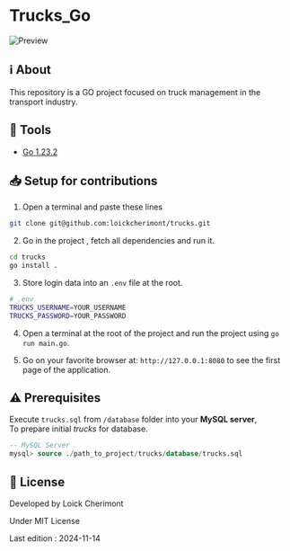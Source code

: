 # Trucks_Go


![Preview](https://placehold.co/600x400 "Trucks_Go")


## :information_source: About  

This repository is a GO project focused on truck management in the transport industry.


## :wrench: Tools
- [Go 1.23.2](https://go.dev/ "Go official website")


## :inbox_tray: Setup for contributions
1. Open a terminal and paste these lines

```bash
git clone git@github.com:loickcherimont/trucks.git
```

2. Go in the project , fetch all dependencies and run it.

<!-- Verify if "go install ." it's OK! -->
```bash
cd trucks
go install . 
```

3. Store login data into an `.env` file at the root.
```bash
# .env
TRUCKS_USERNAME=YOUR_USERNAME 
TRUCKS_PASSWORD=YOUR_PASSWORD
```

4. Open a terminal at the root of the project and run the project using `go run main.go`.

5. Go on your favorite browser at: `http://127.0.0.1:8080` to see the first page of the application.

## :warning: Prerequisites

Execute `trucks.sql` from `/database` folder into your **MySQL server**,  
To prepare initial *trucks* for database.

```sql
-- MySQL Server
mysql> source ./path_to_project/trucks/database/trucks.sql
```
<!--## :thinking: How does it run ?


> [!NOTE]
> A better version with more features is coming... 🏗️

<!--## :test_tube: Features
- Implement AddTruck func logic

**********
With Gin
- Build a CRUD interface for /admin/trucks to manage trucks
- 		// database/database.go Fix: Prevent duplication of the previous query
		// about user_admin table
- Prevent database to begin with another integer than 1 for the first element in database.

- `session, err := models.Store.Get(r, "session-name")
			utils.ProcessError(err, w)` that line is repetitive in handlers/handlers.go and middlewares/middlewares.go
- Secure the app (Store into public folder only file client can visit)
- Avoid infinite session (set max time until user leave the application)
-->


## :key: License

Developed by Loick Cherimont  

Under MIT License  

Last edition : 2024-11-14


